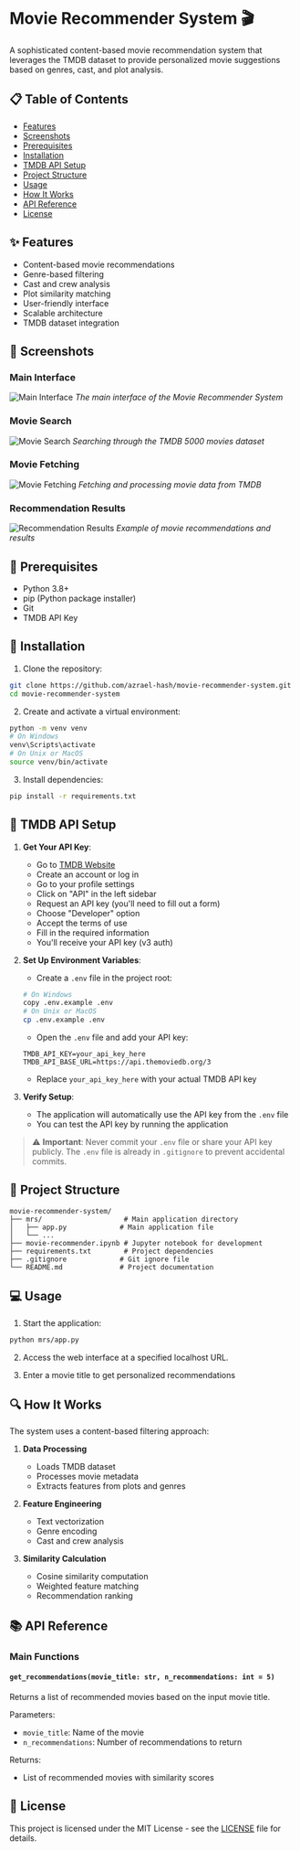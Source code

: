 # Movie Recommender System 🎬

A sophisticated content-based movie recommendation system that leverages the TMDB dataset to provide personalized movie suggestions based on genres, cast, and plot analysis.

## 📋 Table of Contents
- [Features](#-features)
- [Screenshots](#-screenshots)
- [Prerequisites](#-prerequisites)
- [Installation](#-installation)
- [TMDB API Setup](#-tmdb-api-setup)
- [Project Structure](#-project-structure)
- [Usage](#-usage)
- [How It Works](#-how-it-works)
- [API Reference](#-api-reference)
- [License](#-license)

## ✨ Features
- Content-based movie recommendations
- Genre-based filtering
- Cast and crew analysis
- Plot similarity matching
- User-friendly interface
- Scalable architecture
- TMDB dataset integration

## 📸 Screenshots

### Main Interface
![Main Interface](docs/main_interface.png)
*The main interface of the Movie Recommender System*

### Movie Search
![Movie Search](docs/search_5000.png)
*Searching through the TMDB 5000 movies dataset*

### Movie Fetching
![Movie Fetching](docs/fetch_movies.png)
*Fetching and processing movie data from TMDB*

### Recommendation Results
![Recommendation Results](docs/results.png)
*Example of movie recommendations and results*

## 🔧 Prerequisites
- Python 3.8+
- pip (Python package installer)
- Git
- TMDB API Key

## 🚀 Installation

1. Clone the repository:
```bash
git clone https://github.com/azrael-hash/movie-recommender-system.git
cd movie-recommender-system
```

2. Create and activate a virtual environment:
```bash
python -m venv venv
# On Windows
venv\Scripts\activate
# On Unix or MacOS
source venv/bin/activate
```

3. Install dependencies:
```bash
pip install -r requirements.txt
```

## 🔑 TMDB API Setup

1. **Get Your API Key**:
   - Go to [TMDB Website](https://www.themoviedb.org/)
   - Create an account or log in
   - Go to your profile settings
   - Click on "API" in the left sidebar
   - Request an API key (you'll need to fill out a form)
   - Choose "Developer" option
   - Accept the terms of use
   - Fill in the required information
   - You'll receive your API key (v3 auth)

2. **Set Up Environment Variables**:
   - Create a `.env` file in the project root:
   ```bash
   # On Windows
   copy .env.example .env
   # On Unix or MacOS
   cp .env.example .env
   ```
   - Open the `.env` file and add your API key:
   ```
   TMDB_API_KEY=your_api_key_here
   TMDB_API_BASE_URL=https://api.themoviedb.org/3
   ```
   - Replace `your_api_key_here` with your actual TMDB API key

3. **Verify Setup**:
   - The application will automatically use the API key from the `.env` file
   - You can test the API key by running the application

> ⚠️ **Important**: Never commit your `.env` file or share your API key publicly. The `.env` file is already in `.gitignore` to prevent accidental commits.

## 📁 Project Structure
```
movie-recommender-system/
├── mrs/                    # Main application directory
│   ├── app.py             # Main application file
│   └── ...
├── movie-recommender.ipynb # Jupyter notebook for development
├── requirements.txt        # Project dependencies
├── .gitignore             # Git ignore file
└── README.md              # Project documentation
```

## 💻 Usage

1. Start the application:
```bash
python mrs/app.py
```

2. Access the web interface at a specified localhost URL.

3. Enter a movie title to get personalized recommendations

## 🔍 How It Works

The system uses a content-based filtering approach:

1. **Data Processing**
   - Loads TMDB dataset
   - Processes movie metadata
   - Extracts features from plots and genres

2. **Feature Engineering**
   - Text vectorization
   - Genre encoding
   - Cast and crew analysis

3. **Similarity Calculation**
   - Cosine similarity computation
   - Weighted feature matching
   - Recommendation ranking

## 📚 API Reference

### Main Functions

#### `get_recommendations(movie_title: str, n_recommendations: int = 5)`
Returns a list of recommended movies based on the input movie title.

Parameters:
- `movie_title`: Name of the movie
- `n_recommendations`: Number of recommendations to return

Returns:
- List of recommended movies with similarity scores

## 📄 License

This project is licensed under the MIT License - see the [LICENSE](LICENSE) file for details.




